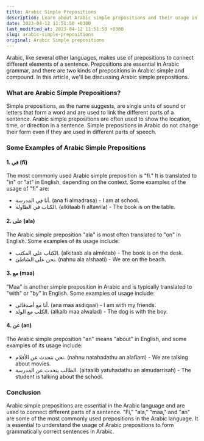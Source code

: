 ```yaml
---
title: Arabic Simple Prepositions
description: Learn about Arabic simple prepositions and their usage in grammar.
date: 2023-04-12 11:51:50 +0300
last_modified_at: 2023-04-12 11:51:50 +0300
slug: arabic-simple-prepositions
original: Arabic Simple prepositions
---
```

Arabic, like several other languages, makes use of prepositions to connect different elements of a sentence. Prepositions are essential in Arabic grammar, and there are two kinds of prepositions in Arabic: simple and compound. In this article, we'll be discussing Arabic simple prepositions.

### What are Arabic Simple Prepositions?

Simple prepositions, as the name suggests, are single units of sound or letters that form a word and are used to link the different parts of a sentence. Arabic simple prepositions are often used to show the location, time, or direction in a sentence. Simple prepositions in Arabic do not change their form even if they are used in different parts of speech.

### Some Examples of Arabic Simple Prepositions

#### 1. في (fi)

The most commonly used Arabic simple preposition is "fi." It is translated to "in" or "at" in English, depending on the context. Some examples of the usage of "fi" are:

- أنا في المدرسة. (ana fi almadrasa) - I am at school.
- الكتاب في الطاولة. (alkitaab fi altawila) - The book is on the table.

#### 2. على (ala)

The Arabic simple preposition "ala" is most often translated to "on" in English. Some examples of its usage include:

- الكتاب على المكتب. (alkitaab ala almiktab) - The book is on the desk.
- نحن على الشاطئ. (nahnu ala alshaati) - We are on the beach.

#### 3. مع (maa)

"Maa" is another simple preposition in Arabic and is typically translated to "with" or "by" in English. Some examples of usage include:

- أنا مع أصدقائي. (ana maa asdiqaai) - I am with my friends.
- الكلب مع الولد. (alkalb maa alwalad) - The dog is with the boy.

#### 4. عن (an)

The Arabic simple preposition "an" means "about" in English, and some examples of its usage include:

- نحن نتحدث عن الأفلام. (nahnu natahadathu an alaflam) - We are talking about movies.
- الطالب يتحدث عن المدرسة. (altaalib yatuhadathu an almudarrisah) - The student is talking about the school.

### Conclusion

Arabic simple prepositions are essential in the Arabic language and are used to connect different parts of a sentence. "Fi," "ala," "maa," and "an" are some of the most commonly used prepositions in the Arabic language. It is essential to understand the usage of Arabic prepositions to form grammatically correct sentences in Arabic.